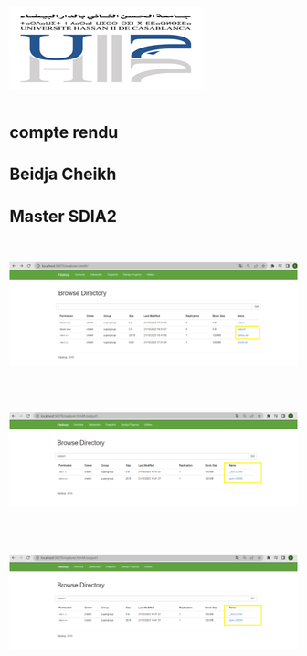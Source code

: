 <img src="images/img.png"><br><br>
<h2></h2>
<h1>compte rendu</h1>
<h1>Beidja Cheikh</h1>
<h1>Master SDIA2</h1>

<h2></h2><br><br>
<img src="images/img2.png"><br><br>

<h2></h2><br><br>
<img src="images/img1.png"><br><br>

<h2></h2><br><br>
<img src="images/img1.png"><br><br>
  